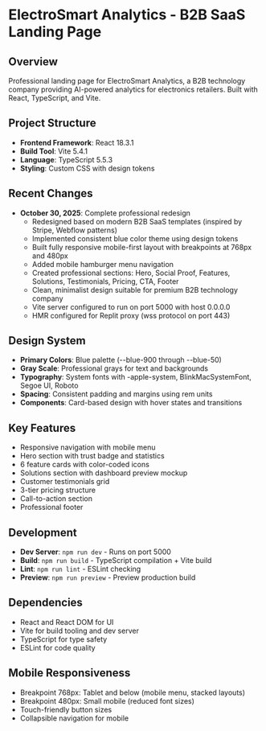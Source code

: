 # ElectroSmart Analytics - B2B SaaS Landing Page

## Overview
Professional landing page for ElectroSmart Analytics, a B2B technology company providing AI-powered analytics for electronics retailers. Built with React, TypeScript, and Vite.

## Project Structure
- **Frontend Framework**: React 18.3.1
- **Build Tool**: Vite 5.4.1
- **Language**: TypeScript 5.5.3
- **Styling**: Custom CSS with design tokens

## Recent Changes
- **October 30, 2025**: Complete professional redesign
  - Redesigned based on modern B2B SaaS templates (inspired by Stripe, Webflow patterns)
  - Implemented consistent blue color theme using design tokens
  - Built fully responsive mobile-first layout with breakpoints at 768px and 480px
  - Added mobile hamburger menu navigation
  - Created professional sections: Hero, Social Proof, Features, Solutions, Testimonials, Pricing, CTA, Footer
  - Clean, minimalist design suitable for premium B2B technology company
  - Vite server configured to run on port 5000 with host 0.0.0.0
  - HMR configured for Replit proxy (wss protocol on port 443)

## Design System
- **Primary Colors**: Blue palette (--blue-900 through --blue-50)
- **Gray Scale**: Professional grays for text and backgrounds
- **Typography**: System fonts with -apple-system, BlinkMacSystemFont, Segoe UI, Roboto
- **Spacing**: Consistent padding and margins using rem units
- **Components**: Card-based design with hover states and transitions

## Key Features
- Responsive navigation with mobile menu
- Hero section with trust badge and statistics
- 6 feature cards with color-coded icons
- Solutions section with dashboard preview mockup
- Customer testimonials grid
- 3-tier pricing structure
- Call-to-action section
- Professional footer

## Development
- **Dev Server**: `npm run dev` - Runs on port 5000
- **Build**: `npm run build` - TypeScript compilation + Vite build
- **Lint**: `npm run lint` - ESLint checking
- **Preview**: `npm run preview` - Preview production build

## Dependencies
- React and React DOM for UI
- Vite for build tooling and dev server
- TypeScript for type safety
- ESLint for code quality

## Mobile Responsiveness
- Breakpoint 768px: Tablet and below (mobile menu, stacked layouts)
- Breakpoint 480px: Small mobile (reduced font sizes)
- Touch-friendly button sizes
- Collapsible navigation for mobile
